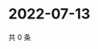 # 2022-07-13

共 0 条

<!-- BEGIN WEIBO -->
<!-- 最后更新时间 Wed Jul 13 2022 18:01:32 GMT+0800 (China Standard Time) -->

<!-- END WEIBO -->
